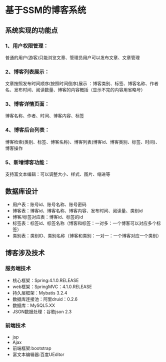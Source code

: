 # 基于SSM的博客系统

## 系统实现的功能点

### 1、用户权限管理：
普通的用户(游客)只能浏览文章、管理员用户可以发布文章、文章管理
### 2、博客列表展示：
文章按照发布时间顺序(按照时间倒序)展示 ：博客类别、标签、博客名称、作者名、发布时间、阅读数量、博客的内容概括（显示不完的内容用省略号）
### 3、博客详情页面：
博客名称、作者、时间、博客内容、标签
### 4、博客后台列表：
博客检索(类别、标签、博客名称)、博客列表(博客id、博客类别、标签、时间)、博客操作
### 5、新增博客功能：
支持富文本编辑：可以调整大小、样式、图片、缩进等
##  数据库设计
- 用户表：账号id、账号名称、账号密码
- 博客表：博客id、博客名称、博客内容、发布时间、阅读量、类别id
- 博客/标签对应表：博客id、标签的id
- 标签表：标签id、标签名称（博客和标签：一对多：一个博客可以对应多个标签）
- 类别表：类别ID、类别名称（博客和类别：一对一：一个博客对应一个类别）
## 博客涉及技术
### 服务端技术
- 核心框架：Spring:4.1.0.RELEASE
- web框架：SpringMVC：4.1.0.RELEASE
- 持久层框架：Mybatis 3.2.4
- 数据库连接池：阿里druid：0.2.6
- 数据库：MySQL5.XX
- JSON数据处理：谷歌json 2.3
### 前端技术
- jsp
- Ajax
- 前端框架:bootstrap
- 富文本编辑器:百度UEditor
